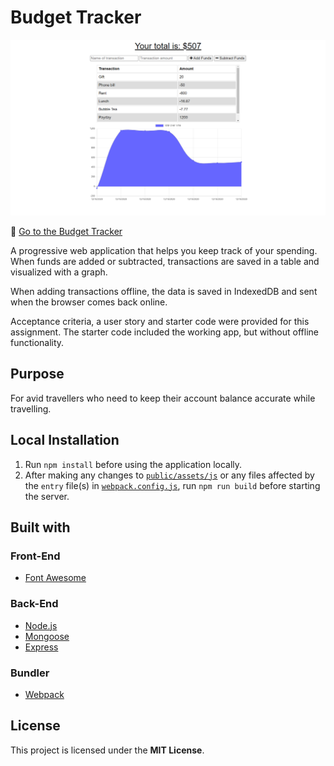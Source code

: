 # Budget Tracker

![Budget tracker preview](./img/budget-tracker-desktop.png)

:link: [Go to the Budget Tracker](https://hidden-taiga-29176.herokuapp.com/)

A progressive web application that helps you keep track of your spending. When funds are added or subtracted, transactions are saved in a table and visualized with a graph.

When adding transactions offline, the data is saved in IndexedDB and sent when the browser comes back online.

Acceptance criteria, a user story and starter code were provided for this assignment. The starter code included the working app, but without offline functionality.

## Purpose

For avid travellers who need to keep their account balance accurate while travelling.

## Local Installation

1. Run `npm install` before using the application locally.
2. After making any changes to [`public/assets/js`](./public/assets/js) or any files affected by the `entry` file(s) in [`webpack.config.js`](webpack.config.js), run `npm run build` before starting the server.

## Built with

### Front-End

- [Font Awesome](https://fontawesome.com/v4.7.0/)

### Back-End

- [Node.js](https://nodejs.org/en/)
- [Mongoose](https://mongoosejs.com/)
- [Express](https://expressjs.com/)

### Bundler

- [Webpack](https://webpack.js.org/)

## License

This project is licensed under the **MIT License**.
